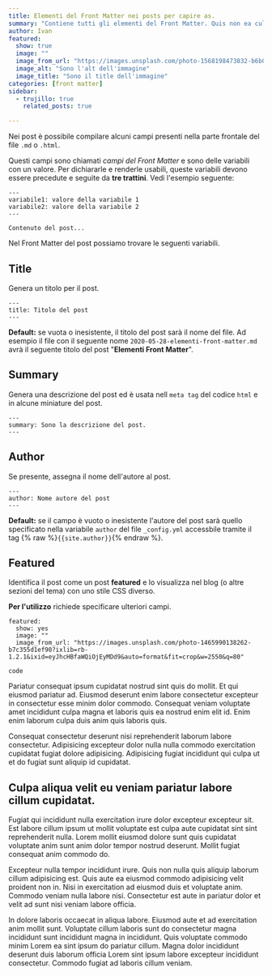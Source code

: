 ```yaml
---
title: Elementi del Front Matter nei posts per capire as.
summary: "Contiene tutti gli elementi del Front Matter. Quis non ea culpa magna labore elit sint est. Contiene tutti gli elementi del Front Matter. Contiene tutti as. "
author: Ivan
featured:
  show: true
  image: ""
  image_from_url: "https://images.unsplash.com/photo-1568198473832-b6b0f46328c1?ixlib=rb-1.2.1&ixid=eyJhcHBfaWQiOjEyMDd9&auto=format&fit=crop&w=1592&q=80"
  image_alt: "Sono l'alt dell'immagine"
  image_title: "Sono il title dell'immagine"
categories: [front matter]
sidebar: 
  - trujillo: true
    related_posts: true

---
```


Nei post è possibile compilare alcuni campi presenti nella parte frontale del file ```.md``` o ```.html```. 

Questi campi sono chiamati *campi del Front Matter* e sono delle variabili con un valore. Per dichiararle e renderle usabili, queste variabili devono essere precedute e seguite da **tre trattini**. Vedi l'esempio seguente: 

```
---
variabile1: valore della variabile 1
variabile2: valore della variabile 2
---

Contenuto del post...
```

Nel Front Matter del post possiamo trovare le seguenti variabili.

## Title

Genera un titolo per il post.

```
---
title: Titolo del post
---
```

**Default:** se vuota o inesistente, il titolo del post sarà il nome del file. Ad esempio il file con il seguente nome ```2020-05-28-elementi-front-matter.md``` avrà il seguente titolo del post "**Elementi Front Matter**".

## Summary

Genera una descrizione del post ed è usata nell ```meta tag``` del codice ```html``` e in alcune miniature del post.

```
---
summary: Sono la descrizione del post.
---
```

## Author

Se presente, assegna il nome dell'autore al post.

```
---
author: Nome autore del post
---
```

**Default:** se il campo è vuoto o inesistente l'autore del post sarà quello specificato nella variabile ```author``` del file ```_config.yml``` accessbile tramite il tag {% raw %}```{{site.author}}```{% endraw %}.

## Featured

Identifica il post come un post **featured** e lo visualizza nel blog (o altre sezioni del tema) con uno stile CSS diverso.

**Per l'utilizzo** richiede specificare ulteriori campi.

```
featured:
  show: yes
  image: ""
  image_from_url: "https://images.unsplash.com/photo-1465990138262-b7c355d1ef90?ixlib=rb-1.2.1&ixid=eyJhcHBfaWQiOjEyMDd9&auto=format&fit=crop&w=2550&q=80"
```

```
code
```

Pariatur consequat ipsum cupidatat nostrud sint quis do mollit. Et qui eiusmod pariatur ad. Eiusmod deserunt enim labore consectetur excepteur in consectetur esse minim dolor commodo. Consequat veniam voluptate amet incididunt culpa magna et laboris quis ea nostrud enim elit id. Enim enim laborum culpa duis anim quis laboris quis.

Consequat consectetur deserunt nisi reprehenderit laborum labore consectetur. Adipisicing excepteur dolor nulla nulla commodo exercitation cupidatat fugiat dolore adipisicing. Adipisicing fugiat incididunt qui culpa ut et do fugiat sunt aliquip id cupidatat.

## Culpa aliqua velit eu veniam pariatur labore cillum cupidatat.

Fugiat qui incididunt nulla exercitation irure dolor excepteur excepteur sit. Est labore cillum ipsum ut mollit voluptate est culpa aute cupidatat sint sint reprehenderit nulla. Lorem mollit eiusmod dolore sunt quis cupidatat voluptate anim sunt anim dolor tempor nostrud deserunt. Mollit fugiat consequat anim commodo do.

Excepteur nulla tempor incididunt irure. Quis non nulla quis aliquip laborum cillum adipisicing est. Quis aute ea eiusmod commodo adipisicing velit proident non in. Nisi in exercitation ad eiusmod duis et voluptate anim. Commodo veniam nulla labore nisi. Consectetur est aute in pariatur dolor et velit ad sunt nisi veniam labore officia.

In dolore laboris occaecat in aliqua labore. Eiusmod aute et ad exercitation anim mollit sunt. Voluptate cillum laboris sunt do consectetur magna incididunt sunt incididunt magna in incididunt. Quis voluptate commodo minim Lorem ea sint ipsum do pariatur cillum. Magna dolor incididunt deserunt duis laborum officia Lorem sint ipsum labore excepteur incididunt consectetur. Commodo fugiat ad laboris cillum veniam.